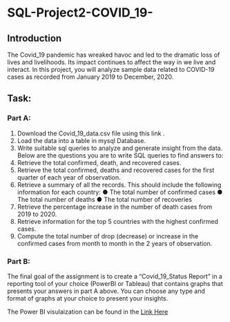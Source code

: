 # SQL-Project2-COVID_19-
## Introduction
The Covid_19 pandemic has wreaked havoc and led to the dramatic loss of lives and livelihoods. Its impact continues to affect the way in we live and interact. In this project, you will analyze sample data related to COVID-19 cases as recorded from January 2019 to December, 2020.

## Task:
### Part A:
1.	Download the Covid_19_data.csv file using this link .
2.	Load the data into a table in mysql Database. 
3.	Write suitable sql queries to analyze and generate insight from the data.
Below are the questions you are to write SQL queries to find answers to:
1.	Retrieve the total confirmed, death, and recovered cases.
2.	Retrieve the total confirmed, deaths and recovered cases for the first quarter of each year of observation.
3.	Retrieve a summary of all the records. This should include the following information for each country:
  ●	The total number of confirmed cases 
  ●	The total number of deaths
  ●	The total number of recoveries
4.	Retrieve the percentage increase in the number of death cases from 2019 to 2020.
5.	Retrieve information for the top 5 countries with the highest confirmed cases.
6.	Compute the total number of drop (decrease) or increase in the confirmed cases from month to month in the 2 years of observation.

### Part B:
The final goal of the assignment is to create a “Covid_19_Status Report” in a reporting tool of your choice (PowerBI or Tableau) that contains graphs that presents your answers in part A above. You can choose any type and format of graphs at your choice to present your insights.


The Power BI visulaization can be found in the [Link Here](https://app.powerbi.com/view?r=eyJrIjoiYzlhMTJkNzMtMGYzOS00YjdiLTkxMzUtY2NlYmJiNTcwYjdlIiwidCI6IjlhNTliMTE1LTA4MzQtNGQ5Ni1hZjA3LTRkZjE0MzRjMzVmOSJ9)
